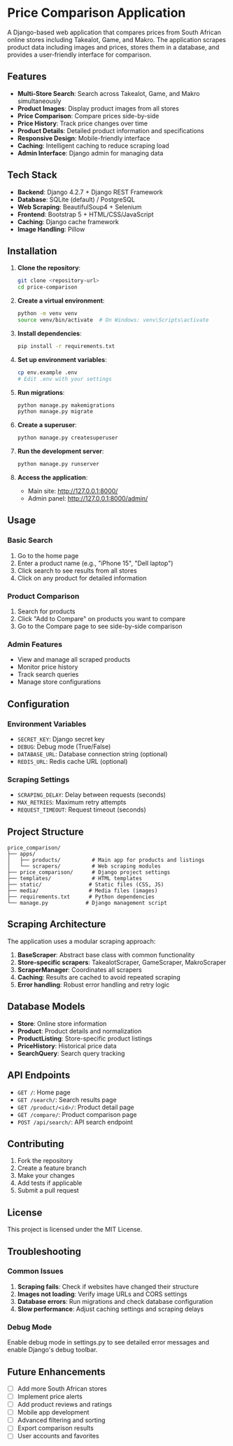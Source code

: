 # Price Comparison Application

A Django-based web application that compares prices from South African online stores including Takealot, Game, and Makro. The application scrapes product data including images and prices, stores them in a database, and provides a user-friendly interface for comparison.

## Features

- **Multi-Store Search**: Search across Takealot, Game, and Makro simultaneously
- **Product Images**: Display product images from all stores
- **Price Comparison**: Compare prices side-by-side
- **Price History**: Track price changes over time
- **Product Details**: Detailed product information and specifications
- **Responsive Design**: Mobile-friendly interface
- **Caching**: Intelligent caching to reduce scraping load
- **Admin Interface**: Django admin for managing data

## Tech Stack

- **Backend**: Django 4.2.7 + Django REST Framework
- **Database**: SQLite (default) / PostgreSQL
- **Web Scraping**: BeautifulSoup4 + Selenium
- **Frontend**: Bootstrap 5 + HTML/CSS/JavaScript
- **Caching**: Django cache framework
- **Image Handling**: Pillow

## Installation

1. **Clone the repository**:
   ```bash
   git clone <repository-url>
   cd price-comparison
   ```

2. **Create a virtual environment**:
   ```bash
   python -m venv venv
   source venv/bin/activate  # On Windows: venv\Scripts\activate
   ```

3. **Install dependencies**:
   ```bash
   pip install -r requirements.txt
   ```

4. **Set up environment variables**:
   ```bash
   cp env.example .env
   # Edit .env with your settings
   ```

5. **Run migrations**:
   ```bash
   python manage.py makemigrations
   python manage.py migrate
   ```

6. **Create a superuser**:
   ```bash
   python manage.py createsuperuser
   ```

7. **Run the development server**:
   ```bash
   python manage.py runserver
   ```

8. **Access the application**:
   - Main site: http://127.0.0.1:8000/
   - Admin panel: http://127.0.0.1:8000/admin/

## Usage

### Basic Search
1. Go to the home page
2. Enter a product name (e.g., "iPhone 15", "Dell laptop")
3. Click search to see results from all stores
4. Click on any product for detailed information

### Product Comparison
1. Search for products
2. Click "Add to Compare" on products you want to compare
3. Go to the Compare page to see side-by-side comparison

### Admin Features
- View and manage all scraped products
- Monitor price history
- Track search queries
- Manage store configurations

## Configuration

### Environment Variables
- `SECRET_KEY`: Django secret key
- `DEBUG`: Debug mode (True/False)
- `DATABASE_URL`: Database connection string (optional)
- `REDIS_URL`: Redis cache URL (optional)

### Scraping Settings
- `SCRAPING_DELAY`: Delay between requests (seconds)
- `MAX_RETRIES`: Maximum retry attempts
- `REQUEST_TIMEOUT`: Request timeout (seconds)

## Project Structure

```
price_comparison/
├── apps/
│   ├── products/          # Main app for products and listings
│   └── scrapers/          # Web scraping modules
├── price_comparison/      # Django project settings
├── templates/             # HTML templates
├── static/               # Static files (CSS, JS)
├── media/                # Media files (images)
├── requirements.txt      # Python dependencies
└── manage.py            # Django management script
```

## Scraping Architecture

The application uses a modular scraping approach:

1. **BaseScraper**: Abstract base class with common functionality
2. **Store-specific scrapers**: TakealotScraper, GameScraper, MakroScraper
3. **ScraperManager**: Coordinates all scrapers
4. **Caching**: Results are cached to avoid repeated scraping
5. **Error handling**: Robust error handling and retry logic

## Database Models

- **Store**: Online store information
- **Product**: Product details and normalization
- **ProductListing**: Store-specific product listings
- **PriceHistory**: Historical price data
- **SearchQuery**: Search query tracking

## API Endpoints

- `GET /`: Home page
- `GET /search/`: Search results page
- `GET /product/<id>/`: Product detail page
- `GET /compare/`: Product comparison page
- `POST /api/search/`: API search endpoint

## Contributing

1. Fork the repository
2. Create a feature branch
3. Make your changes
4. Add tests if applicable
5. Submit a pull request

## License

This project is licensed under the MIT License.

## Troubleshooting

### Common Issues

1. **Scraping fails**: Check if websites have changed their structure
2. **Images not loading**: Verify image URLs and CORS settings
3. **Database errors**: Run migrations and check database configuration
4. **Slow performance**: Adjust caching settings and scraping delays

### Debug Mode

Enable debug mode in settings.py to see detailed error messages and enable Django's debug toolbar.

## Future Enhancements

- [ ] Add more South African stores
- [ ] Implement price alerts
- [ ] Add product reviews and ratings
- [ ] Mobile app development
- [ ] Advanced filtering and sorting
- [ ] Export comparison results
- [ ] User accounts and favorites

